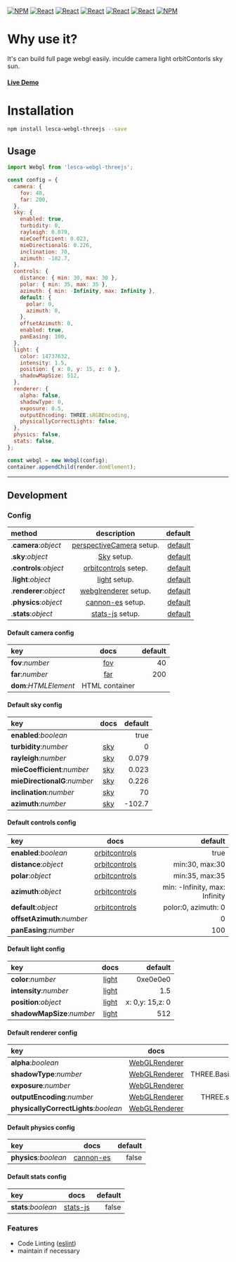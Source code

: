 [![NPM](https://img.shields.io/badge/NPM-ba443f?style=for-the-badge&logo=npm&logoColor=white)](https://www.npmjs.com/)
[![React](https://img.shields.io/badge/Node.js-43853D?style=for-the-badge&logo=node.js&logoColor=white)](https://nodejs.org/en/)
[![React](https://img.shields.io/badge/-ReactJs-61DAFB?style=for-the-badge&logo=react&logoColor=white)](https://zh-hant.reactjs.org/)
[![React](https://img.shields.io/badge/Less-1d365d?style=for-the-badge&logo=less&logoColor=white)](https://lesscss.org/)
[![React](https://img.shields.io/badge/HTML5-E34F26?style=for-the-badge&logo=html5&logoColor=white)](https://www.w3schools.com/html/)
[![React](https://img.shields.io/badge/-CSS3-1572B6?style=for-the-badge&logo=css3&logoColor=white)](https://www.w3schools.com/css/)
[![NPM](https://img.shields.io/badge/DEV-Jameshsu1125-9cf?style=for-the-badge)](https://www.npmjs.com/~jameshsu1125)

# Why use it?

It's can build full page webgl easily. inculde camera light orbitContorls sky sun.

#### [Live Demo](https://jameshsu1125.github.io/lesca-webgl-threejs/)

# Installation

```sh
npm install lesca-webgl-threejs --save
```

## Usage

```javascript
import Webgl from 'lesca-webgl-threejs';

const config = {
  camera: {
    fov: 40,
    far: 200,
  },
  sky: {
    enabled: true,
    turbidity: 0,
    rayleigh: 0.079,
    mieCoefficient: 0.023,
    mieDirectionalG: 0.226,
    inclination: 70,
    azimuth: -102.7,
  },
  controls: {
    distance: { min: 30, max: 30 },
    polar: { min: 35, max: 35 },
    azimuth: { min: -Infinity, max: Infinity },
    default: {
      polar: 0,
      azimuth: 0,
    },
    offsetAzimuth: 0,
    enabled: true,
    panEasing: 100,
  },
  light: {
    color: 14737632,
    intensity: 1.5,
    position: { x: 0, y: 15, z: 0 },
    shadowMapSize: 512,
  },
  renderer: {
    alpha: false,
    shadowType: 0,
    exposure: 0.5,
    outputEncoding: THREE.sRGBEncoding,
    physicallyCorrectLights: false,
  },
  physics: false,
  stats: false,
};

const webgl = new Webgl(config);
container.appendChild(render.domElement);
```

---

## Development

### Config

| method                 |        description         |                                 default |
| :--------------------- | :------------------------: | --------------------------------------: |
| .**camera**:_object_   | [perspectiveCamera] setup. |       [default](#default-camera-config) |
| .**sky**:_object_      |        [Sky] setup.        | [default](#camera-default-config-value) |
| .**controls**:_object_ |   [orbitcontrols] setep.   |          [default](#default-sky-config) |
| .**light**:_object_    |       [light] setup.       |        [default](#default-light-config) |
| .**renderer**:_object_ |   [webglrenderer] setup.   |     [default](#default-renderer-config) |
| .**physics**:_object_  |     [cannon-es] setup.     |      [default](#default-physics-config) |
| .**stats**:_object_    |     [stats-js] setup.      |        [default](#default-stats-config) |

#### Default camera config

| key                   |      docs      | default |
| :-------------------- | :------------: | ------: |
| **fov**:_number_      |     [fov]      |      40 |
| **far**:_number_      |     [far]      |     200 |
| **dom**:_HTMLElement_ | HTML container |         |

#### Default sky config

| key                          | docs  | default |
| :--------------------------- | :---: | ------: |
| **enabled**:_boolean_        |       |    true |
| **turbidity**:_number_       | [sky] |       0 |
| **rayleigh**:_number_        | [sky] |   0.079 |
| **mieCoefficient**:_number_  | [sky] |   0.023 |
| **mieDirectionalG**:_number_ | [sky] |   0.226 |
| **inclination**:_number_     | [sky] |      70 |
| **azimuth**:_number_         | [sky] |  -102.7 |

#### Default controls config

| key                        |      docs       |                       default |
| :------------------------- | :-------------: | ----------------------------: |
| **enabled**:_boolean_      | [orbitcontrols] |                          true |
| **distance**:_object_      | [orbitcontrols] |                min:30, max:30 |
| **polar**:_object_         | [orbitcontrols] |                min:35, max:35 |
| **azimuth**:_object_       | [orbitcontrols] | min: -Infinity, max: Infinity |
| **default**:_object_       | [orbitcontrols] |           polor:0, azimuth: 0 |
| **offsetAzimuth**:_number_ |                 |                             0 |
| **panEasing**:_number_     |                 |                           100 |

#### Default light config

| key                        |  docs   |         default |
| :------------------------- | :-----: | --------------: |
| **color**:_number_         | [light] |        0xe0e0e0 |
| **intensity**:_number_     | [light] |             1.5 |
| **position**:_object_      | [light] | x: 0,y: 15,z: 0 |
| **shadowMapSize**:_number_ | [light] |             512 |

#### Default renderer config

| key                                   |      docs       |              default |
| :------------------------------------ | :-------------: | -------------------: |
| **alpha**:_boolean_                   | [WebGLRenderer] |                false |
| **shadowType**:_number_               | [WebGLRenderer] | THREE.BasicShadowMap |
| **exposure**:_number_                 | [WebGLRenderer] |                  0.5 |
| **outputEncoding**:_number_           | [WebGLRenderer] |   THREE.sRGBEncoding |
| **physicallyCorrectLights**:_boolean_ | [WebGLRenderer] |                false |

#### Default physics config

| key                   |    docs     | default |
| :-------------------- | :---------: | ------: |
| **physics**:_boolean_ | [cannon-es] |   false |

#### Default stats config

| key                 |    docs    | default |
| :------------------ | :--------: | ------: |
| **stats**:_boolean_ | [stats-js] |   false |

### Features

- Code Linting ([eslint])
- maintain if necessary

[eslint]: https://eslint.org/
[orbitcontrols]: https://threejs.org/docs/#examples/en/controls/OrbitControls
[perspectivecamera]: https://threejs.org/docs/index.html?q=cam#api/en/cameras/PerspectiveCamera
[sky]: https://threejs.org/examples/webgl_shaders_sky.html
[fov]: https://threejs.org/docs/?q=camera#api/en/cameras/PerspectiveCamera.fov
[far]: https://threejs.org/docs/?q=camera#api/en/cameras/PerspectiveCamera.far
[light]: https://threejs.org/docs/?q=light#api/en/lights/AmbientLight
[webglrenderer]: https://threejs.org/docs/?q=renderer#api/en/renderers/WebGLRenderer
[cannon-es]: https://www.npmjs.com/package/cannon-es
[stats-js]: https://www.npmjs.com/package/stats-js
